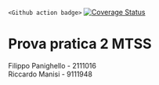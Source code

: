 `<Github action badge>` [![Coverage Status](https://coveralls.io/repos/github/Fly-PD/MTSS-P2/badge.svg?branch=main)](https://coveralls.io/github/Fly-PD/MTSS-P2?branch=main)
# Prova pratica 2 MTSS  
Filippo Panighello - 2111016  
Riccardo Manisi - 9111948
